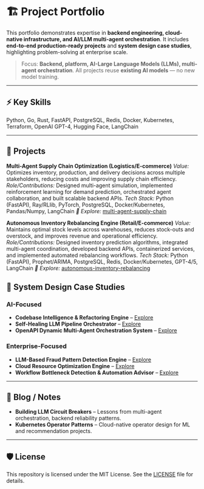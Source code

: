 # 🏗️ Project Portfolio

This portfolio demonstrates expertise in **backend engineering, cloud-native infrastructure, and AI/LLM multi-agent orchestration**. It includes **end-to-end production-ready projects** and **system design case studies**, highlighting problem-solving at enterprise scale.  

> Focus: **Backend, platform, AI-Large Language Models (LLMs), multi-agent orchestration**. All projects reuse **existing AI models** — no new model training.

---

## ⚡ Key Skills

Python, Go, Rust, FastAPI, PostgreSQL, Redis, Docker, Kubernetes, Terraform, OpenAI GPT-4, Hugging Face, LangChain

---

## 🚀 Projects

**Multi-Agent Supply Chain Optimization (Logistics/E-commerce)**
*Value:* Optimizes inventory, production, and delivery decisions across multiple stakeholders, reducing costs and improving supply chain efficiency.
*Role/Contributions:* Designed multi-agent simulation, implemented reinforcement learning for demand prediction, orchestrated agent collaboration, and built scalable backend APIs.
*Tech Stack:* Python (FastAPI), Ray/RLlib, PyTorch, PostgreSQL, Docker/Kubernetes, Pandas/Numpy, LangChain
*📂 Explore:* [multi-agent-supply-chain](Projects/multi-agent-supply-chain)

**Autonomous Inventory Rebalancing Engine (Retail/E-commerce)**
*Value:* Maintains optimal stock levels across warehouses, reduces stock-outs and overstock, and improves revenue and operational efficiency.
*Role/Contributions:* Designed inventory prediction algorithms, integrated multi-agent coordination, developed backend APIs, containerized services, and implemented automated rebalancing workflows.
*Tech Stack:* Python (FastAPI), Prophet/ARIMA, PostgreSQL, Redis, Docker/Kubernetes, GPT-4/5, LangChain
*📂 Explore:* [autonomous-inventory-rebalancing](Projects/autonomous-inventory-rebalancing)

## 🔹 System Design Case Studies

### AI-Focused
- **Codebase Intelligence & Refactoring Engine** – [Explore](SystemDesigns/codebaseArchitecture)  
- **Self-Healing LLM Pipeline Orchestrator** – [Explore](SystemDesigns/llmPipeline)  
- **OpenAPI Dynamic Multi-Agent Orchestration System** – [Explore](SystemDesigns/multiAgentOrchestration)

### Enterprise-Focused
- **LLM-Based Fraud Pattern Detection Engine** – [Explore](SystemDesigns/fraudDetectionSystem)  
- **Cloud Resource Optimization Engine** – [Explore](SystemDesigns/cloudResourceOptimization)  
- **Workflow Bottleneck Detection & Automation Advisor** – [Explore](SystemDesigns/workflowBottleneck)

---


## 🔹 Blog / Notes
- **Building LLM Circuit Breakers** – Lessons from multi-agent orchestration, backend reliability patterns.  
- **Kubernetes Operator Patterns** – Cloud-native operator design for ML and recommendation projects.

---

## 🛡️ License

This repository is licensed under the MIT License. See the [LICENSE](LICENSE) file for details.
